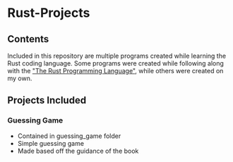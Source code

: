 # Rust-Projects

## Contents

Included in this repository are multiple programs created while learning the Rust coding language. Some programs were created while following along with the ["The Rust Programming Language"](https://doc.rust-lang.org/book/title-page.html}), while others were created on my own.

## Projects Included

### Guessing Game

- Contained in guessing_game folder
- Simple guessing game
- Made based off the guidance of the book
